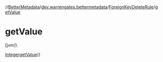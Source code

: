 //[BetterMetadata](../../../index.md)/[dev.warrengates.bettermetadata](../index.md)/[ForeignKeyDeleteRule](index.md)/[getValue](get-value.md)

# getValue

[jvm]\

[Integer](https://docs.oracle.com/javase/8/docs/api/java/lang/Integer.html)[getValue](get-value.md)()
